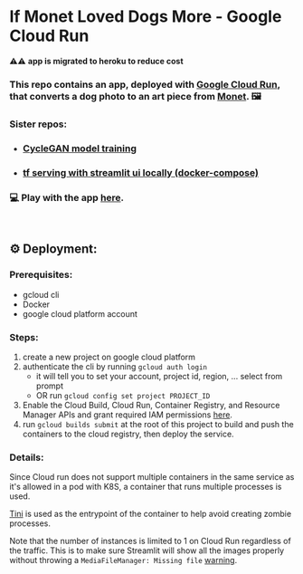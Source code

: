 # If Monet Loved Dogs More - Google Cloud Run

⚠️⚠️ **app is migrated to heroku to reduce cost**

### This repo contains an app, deployed with [Google Cloud Run](https://cloud.google.com/run/?utm_source=google&utm_medium=cpc&utm_campaign=japac-AU-all-en-dr-bkws-all-pkws-trial-e-dr-1009882&utm_content=text-ad-none-none-DEV_c-CRE_495211807328-ADGP_Hybrid%20%7C%20BKWS%20-%20EXA%20%7C%20Txt%20~%20Compute%20~%20Cloud%20Run_cloud%20run-general%20-%20Products-KWID_43700060418818126-kwd-678836618089&userloc_1009312-network_g&utm_term=KW_google%20cloud%20run&gclid=Cj0KCQjw2NyFBhDoARIsAMtHtZ6iIgQAz9spdOJ2udbn-5mgtR5Vul-A_rqwCOSI4eaZk9-0QMCHJQMaApIeEALw_wcB&gclsrc=aw.ds), that converts a dog photo to an art piece from [Monet](https://en.wikipedia.org/wiki/Claude_Monet). 🖼️

### Sister repos:
- ### [CycleGAN model training](https://github.com/yueying-teng/streamlit_tfserving_if_monet_loved_dogs_more)
- ### [tf serving with streamlit ui locally (docker-compose)](https://github.com/yueying-teng/streamlit_tfserving_if_monet_loved_dogs_more)

### 💻 Play with the app [here](https://monet-tfserving-streamlit.herokuapp.com/).

<br /> 

## ⚙️ Deployment:
### Prerequisites:
- gcloud cli
- Docker 
- google cloud platform account

### Steps:
1. create a new project on google cloud platform
2. authenticate the cli by running `gcloud auth login`
    - it will tell you to set your account, project id, region, ... select from prompt
    - OR run `gcloud config set project PROJECT_ID`
4. Enable the Cloud Build, Cloud Run, Container Registry, and Resource Manager APIs and grant required IAM permissions [here](https://cloud.google.com/build/docs/deploying-builds/deploy-cloud-run#before_you_begin).
4. run `gcloud builds submit` at the root of this project to build and push the containers to the cloud registry, then deploy the service.


### Details:
Since Cloud run does not support multiple containers in the same service as it's allowed in a pod with K8S, a container that runs multiple processes is used. 

[Tini](https://github.com/krallin/tini) is used as the entrypoint of the container to help avoid creating zombie processes.

Note that the number of instances is limited to 1 on Cloud Run regardless of the traffic. This is to make sure Streamlit will show all the images properly without throwing a `MediaFileManager: Missing file` [warning](https://github.com/streamlit/streamlit/issues/1294#issuecomment-755042396).

